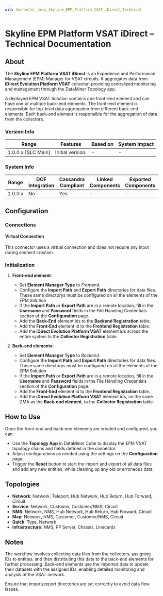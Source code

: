 ```yaml
---
uid: Connector_help_Skyline_EPM_Platform_VSAT_iDirect_Technical
---
```


# Skyline EPM Platform VSAT iDirect – Technical Documentation

## About

The **Skyline EPM Platform VSAT iDirect** is an Experience and Performance Management (EPM) Manager for VSAT circuits. It aggregates data from **iDirect Evolution Platform VSAT** collector, providing centralized monitoring and management through the DataMiner Topology app.

A deployed EPM VSAT Solution contains one front-end element and can have one or multiple back-end elements. The front-end element is responsible for top-level data aggregation from different back-end elements. Each back-end element is responsible for the aggregation of data from the collectors.
### Version Info

| Range              | Features                                                        | Based on | System Impact |
|--------------------|-----------------------------------------------------------------|----------|---------------|
| 1.0.0.x [SLC Main] | Initial version. 											   | -        | -             |

### System Info

| Range   | DCF Integration | Cassandra Compliant | Linked Components | Exported Components |
|---------|-----------------|---------------------|-------------------|---------------------|
| 1.0.0.x | No              | Yes                 | -                 | -                   |
## Configuration

### Connections

#### Virtual Connection
This connector uses a virtual connection and does not require any input during element creation.

### Initialization

1. **Front-end element**:

   - Set **Element Manager Type** to *Frontend*.
   - Configure the **Import Path** and **Export Path** directories for data files. These same directorys must be configured on all the elements of the EPM Solution
   - If the **Import Path** or **Export Path** are in a remote location, fill in the **Username** and **Password** fields in the File Handling Credentials section of the **Configuration** page.
   - Add the **Back-End** element ids to the **Backend Registration** table.
   - Add the **Front-End** element id to the **Frontend Registration** table.
   - Add the **iDirect Evolution Platform VSAT** element ids across the entire system to the **Collector Registration** table.

2. **Back-end elements**:
   - Set **Element Manager Type** to *Backend*.
   - Configure the **Import Path** and **Export Path** directories for data files. These same directorys must be configured on all the elements of the EPM Solution
   - If the **Import Path** or **Export Path** are in a remote location, fill in the **Username** and **Password** fields in the File Handling Credentials section of the **Configuration** page.
   - Add the **Front-End** element id to the **Frontend Registration** table.
   - Add the **iDirect Evolution Platform VSAT** element ids, on the same DMA as the **Back-end element**, to the **Collector Registration** table.

## How to Use

Once the front-end and back-end elements are created and configured, you can:

- Use the **Topology App** in DataMiner Cube to display the EPM VSAT topology chains and fields defined in the connector.
- Adjust configurations as needed using the settings on the **Configuration** page.
- Trigger the **Reset** button to start the import and export of all data files and add any new entities, while cleaning up any old or erroneous data.

## Topologies

- **Network**: Network, Teleport, Hub Network, Hub Return, Hub Forward, Circuit
- **Service**: Network, Customer, Customer/NMS, Circuit
- **NMS**: Network, NMS, Hub Network, Hub Return, Hub Forward, Circuit
- **Map**: Network, NMS, Customer, Customer/NMS, Circuit
- **Quick**: Type, Network
- **Infrastructure**: NMS, PP Server, Chassis, Linecards

## Notes

The workflow involves collecting data files from the collectors, assigning IDs to entities, and then distributing this data to the back-end elements for further processing. Back-end elements use the imported data to update their datasets with the assigned IDs, enabling detailed monitoring and analysis of the VSAT network.

Ensure that import/export directories are set correctly to avoid data flow issues.
